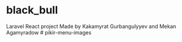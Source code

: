 # black_bull
Laravel React project
Made by Kakamyrat Gurbangulyyev and Mekan Agamyradow 
#   p i k i r - m e n u - i m a g e s  
 
